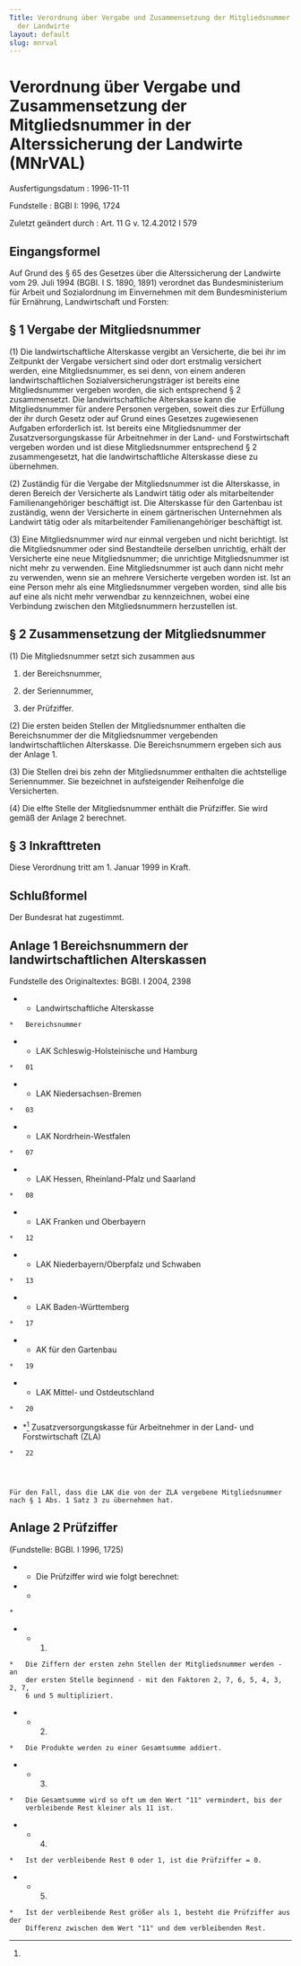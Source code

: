 ```yaml
---
Title: Verordnung über Vergabe und Zusammensetzung der Mitgliedsnummer in der Alterssicherung
  der Landwirte
layout: default
slug: mnrval
---
```


# Verordnung über Vergabe und Zusammensetzung der Mitgliedsnummer in der Alterssicherung der Landwirte (MNrVAL)

Ausfertigungsdatum
:   1996-11-11

Fundstelle
:   BGBl I: 1996, 1724

Zuletzt geändert durch
:   Art. 11 G v. 12.4.2012 I 579



## Eingangsformel

Auf Grund des § 65 des Gesetzes über die Alterssicherung der Landwirte
vom 29. Juli 1994 (BGBl. I S. 1890, 1891) verordnet das
Bundesministerium für Arbeit und Sozialordnung im Einvernehmen mit dem
Bundesministerium für Ernährung, Landwirtschaft und Forsten:


## § 1 Vergabe der Mitgliedsnummer

(1) Die landwirtschaftliche Alterskasse vergibt an Versicherte, die
bei ihr im Zeitpunkt der Vergabe versichert sind oder dort erstmalig
versichert werden, eine Mitgliedsnummer, es sei denn, von einem
anderen landwirtschaftlichen Sozialversicherungsträger ist bereits
eine Mitgliedsnummer vergeben worden, die sich entsprechend § 2
zusammensetzt. Die landwirtschaftliche Alterskasse kann die
Mitgliedsnummer für andere Personen vergeben, soweit dies zur
Erfüllung der ihr durch Gesetz oder auf Grund eines Gesetzes
zugewiesenen Aufgaben erforderlich ist. Ist bereits eine
Mitgliedsnummer der Zusatzversorgungskasse für Arbeitnehmer in der
Land- und Forstwirtschaft vergeben worden und ist diese
Mitgliedsnummer entsprechend § 2 zusammengesetzt, hat die
landwirtschaftliche Alterskasse diese zu übernehmen.

(2) Zuständig für die Vergabe der Mitgliedsnummer ist die Alterskasse,
in deren Bereich der Versicherte als Landwirt tätig oder als
mitarbeitender Familienangehöriger beschäftigt ist. Die Alterskasse
für den Gartenbau ist zuständig, wenn der Versicherte in einem
gärtnerischen Unternehmen als Landwirt tätig oder als mitarbeitender
Familienangehöriger beschäftigt ist.

(3) Eine Mitgliedsnummer wird nur einmal vergeben und nicht
berichtigt. Ist die Mitgliedsnummer oder sind Bestandteile derselben
unrichtig, erhält der Versicherte eine neue Mitgliedsnummer; die
unrichtige Mitgliedsnummer ist nicht mehr zu verwenden. Eine
Mitgliedsnummer ist auch dann nicht mehr zu verwenden, wenn sie an
mehrere Versicherte vergeben worden ist. Ist an eine Person mehr als
eine Mitgliedsnummer vergeben worden, sind alle bis auf eine als nicht
mehr verwendbar zu kennzeichnen, wobei eine Verbindung zwischen den
Mitgliedsnummern herzustellen ist.


## § 2 Zusammensetzung der Mitgliedsnummer

(1) Die Mitgliedsnummer setzt sich zusammen aus

1.  der Bereichsnummer,


2.  der Seriennummer,


3.  der Prüfziffer.




(2) Die ersten beiden Stellen der Mitgliedsnummer enthalten die
Bereichsnummer der die Mitgliedsnummer vergebenden
landwirtschaftlichen Alterskasse. Die Bereichsnummern ergeben sich aus
der Anlage 1.

(3) Die Stellen drei bis zehn der Mitgliedsnummer enthalten die
achtstellige Seriennummer. Sie bezeichnet in aufsteigender Reihenfolge
die Versicherten.

(4) Die elfte Stelle der Mitgliedsnummer enthält die Prüfziffer. Sie
wird gemäß der Anlage 2 berechnet.


## § 3 Inkrafttreten

Diese Verordnung tritt am 1. Januar 1999 in Kraft.


## Schlußformel

Der Bundesrat hat zugestimmt.


## Anlage 1 Bereichsnummern der landwirtschaftlichen Alterskassen

Fundstelle des Originaltextes: BGBl. I 2004, 2398


*    *   Landwirtschaftliche Alterskasse

    *   Bereichsnummer


*    *   LAK Schleswig-Holsteinische und Hamburg

    *   01


*    *   LAK Niedersachsen-Bremen

    *   03


*    *   LAK Nordrhein-Westfalen

    *   07


*    *   LAK Hessen, Rheinland-Pfalz und Saarland

    *   08


*    *   LAK Franken und Oberbayern

    *   12


*    *   LAK Niederbayern/Oberpfalz und Schwaben

    *   13


*    *   LAK Baden-Württemberg

    *   17


*    *   AK für den Gartenbau

    *   19


*    *   LAK Mittel- und Ostdeutschland

    *   20


*    *[^BJNR172400996BJNE000601308_001]
   Zusatzversorgungskasse für Arbeitnehmer in der Land- und
        Forstwirtschaft (ZLA)

    *   22




    Für den Fall, dass die LAK die von der ZLA vergebene Mitgliedsnummer
    nach § 1 Abs. 1 Satz 3 zu übernehmen hat.
[^BJNR172400996BJNE000601308_001]: 

## Anlage 2 Prüfziffer

(Fundstelle: BGBl. I 1996, 1725)


*    *   Die Prüfziffer wird wie folgt berechnet:


*    *
    *

*    *   1.

    *   Die Ziffern der ersten zehn Stellen der Mitgliedsnummer werden - an
        der ersten Stelle beginnend - mit den Faktoren 2, 7, 6, 5, 4, 3, 2, 7,
        6 und 5 multipliziert.


*    *   2.

    *   Die Produkte werden zu einer Gesamtsumme addiert.


*    *   3.

    *   Die Gesamtsumme wird so oft um den Wert "11" vermindert, bis der
        verbleibende Rest kleiner als 11 ist.


*    *   4.

    *   Ist der verbleibende Rest 0 oder 1, ist die Prüfziffer = 0.


*    *   5.

    *   Ist der verbleibende Rest größer als 1, besteht die Prüfziffer aus der
        Differenz zwischen dem Wert "11" und dem verbleibenden Rest.





